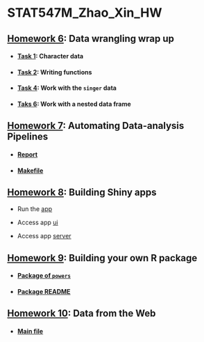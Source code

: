 # STAT547M_Zhao_Xin_HW

## [Homework 6](https://github.com/zxkathy/STAT547M_Zhao_Xin_HW/tree/master/HW6): Data wrangling wrap up

- #### [Task 1](https://github.com/zxkathy/STAT547M_Zhao_Xin_HW/blob/master/HW6/Task1/HW01_1.md): Character data

- #### [Task 2](https://github.com/zxkathy/STAT547M_Zhao_Xin_HW/blob/master/HW6/Task2/HW01_2.md): Writing functions

- #### [Task 4](https://github.com/zxkathy/STAT547M_Zhao_Xin_HW/blob/master/HW6/Task4/HW01_4.md): Work with the `singer` data

- #### [Taks 6](https://github.com/zxkathy/STAT547M_Zhao_Xin_HW/blob/master/HW6/Task6/HW01_6.md): Work with a nested data frame

## [Homework 7](https://github.com/zxkathy/STAT547M_Zhao_Xin_HW/tree/master/HW7): Automating Data-analysis Pipelines

- #### [Report](https://github.com/zxkathy/STAT547M_Zhao_Xin_HW/blob/master/HW7/report.md)
- #### [Makefile](https://github.com/zxkathy/STAT547M_Zhao_Xin_HW/blob/master/HW7/Makefile)

## [Homework 8](https://github.com/zxkathy/STAT547M_Zhao_Xin_HW/tree/master/HW8): Building Shiny apps

- Run the [app](https://zxkathy.shinyapps.io/earthquake_in_the_past_100_years_analysis/)

- Access app [ui](https://github.com/zxkathy/STAT547M_Zhao_Xin_HW/blob/master/HW8/ui.R)

- Access app [server](https://github.com/zxkathy/STAT547M_Zhao_Xin_HW/blob/master/HW8/server.R)


## [Homework 9](https://github.com/zxkathy/STAT547M_Zhao_Xin_HW/blob/master/HW9/README.md): Building your own R package

- #### [Package of `powers`](https://github.com/zxkathy/powers)

- #### [Package README](https://github.com/zxkathy/powers/blob/master/README.md)

## [Homework 10](https://github.com/zxkathy/STAT547M_Zhao_Xin_HW/blob/master/HW10/README.md): Data from the Web

- #### [Main file](https://github.com/zxkathy/STAT547M_Zhao_Xin_HW/blob/master/HW10/HW10.md)
